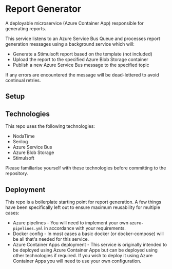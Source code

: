 # Report Generator
A deployable microservice (Azure Container App) responsible for generating reports.

This service listens to an Azure Service Bus Queue and processes report generation messages using a background service which will:
* Generate a Stimulsoft report based on the template (not included)
* Upload the report to the specified Azure Blob Storage container
* Publish a new Azure Service Bus message to the specified topic

If any errors are encountered the message will be dead-lettered to avoid continual retries.

## Setup

## Technologies
This repo uses the following technologies:
* NodaTime
* Serilog
* Azure Service Bus
* Azure Blob Storage
* Stimulsoft
 

Please familiarise yourself with these technologies before committing to the repository.


## Deployment
This repo is a boilerplate starting point for report generation. A few things have been specifically left out to ensure maximum reusability for multiple cases:
* Azure pipelines - You will need to implement your own `azure-pipelines.yml` in accordance with your requirements.
* Docker config - In most cases a basic docker (or docker-compose) will be all that's needed for this service.
* Azure Container Apps deployment - This service is originally intended to be deployed using Azure Container Apps but can be deployed using other technologies if required. If you wish to deploy it using Azure Container Apps you will need to use your own configuration.
